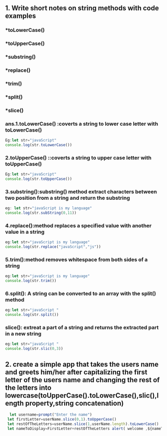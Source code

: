 ## 1. Write short notes on string methods with code examples
### *toLowerCase()
### *toUpperCase()
 ### *substring()
  ### *replace()
### *trim()
### *split()
### *slice()
### ans.1.toLowerCase() :coverts a string to lower case letter with toLowerCase() 
```js
Eg:let str="javaScript"
console.log(str.toLowerCase())
```
### 2.toUpperCase() ::coverts a string to upper case letter with toUpperCase() 
```js
Eg:let str="javaScript"
console.log(str.toUpperCase())
```
### 3.substring():substring() method extract characters between two position from a string and return the substring
```js
eg: let str="javaScript is my language"
console.log(str.subString(0,11))
```
### 4.replace():method replaces a specified value with another value in a string
```js
eg:let str="javaScript is my language"
console.log(str.replace("javaScript","js"))
```
### 5.trim():method removes whitespace from both sides of a string
```js
eg:let str="javaScript is my language"
console.log(str.trim())
```
### 6.split(): A string can be converted to an array with the split() method
```js
eg:let str="javaScript "
console.log(str.split())
```
### slice(): extreat a part of a string and returns the extracted part in a new string
```js
eg:let str="javaScript "
console.log(str.slic(0,3))
```

## 2. create a simple app that takes the users name and greets him/her after capitalizing the first letter of the users name and changing the rest of the letters into lowercase(toUpperCase().toLowerCase(),slic(),length property,string concatenation)
```js
  let username=prompt("Enter the name")
 let firstLetter=userName.slice(0,1).toUpperCase()
 let restOfTheLetters=userName.slice(1,userName.length).toLowerCase()
 let nameToDisplay=FirstLetter+restOfTheLetters alert( welcome ,${nameToDisplay})
 ```
